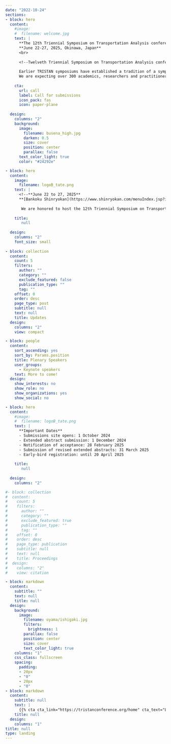 ```yaml
---
date: "2022-10-24"
sections:
- block: hero
  content:
    #image:
    #  filename: welcome.jpg
    text: |
      **The 12th Triennial Symposium on Transportation Analysis conference**  
      **June 22-27, 2025, Okinawa, Japan**  
      <br>
      
      <!--Twelveth Triennial Symposium on Transportation Analysis conference (TRISTAN XII) will take place from June 22 to 27, 2025, at the Bankoku Shinryokan in Okinawa, Japan (in-person only).
      
      Earlier TRISTAN symposiums have established a tradition of a symposium of high scientific quality, with lots of interaction during and outside the technical sessions, a good sense of community, and enriching and enjoyable social tours.
      We are expecting over 300 academics, researchers and practitioners from around the world to convene to discuss mathematical models, methodologies and computational results, and to exchange ideas on advanced applications and technologies in transportation.-->
    
    cta:
      url: call
      label: Call for submissions
      icon_pack: fas
      icon: paper-plane
      
  design:
    columns: "2"
    background:
      image: 
        filename: busena_high.jpg
        darken: 0.5
        size: cover
        position: center
        parallax: false
      text_color_light: true
      color: "#24292e"

- block: hero
  content:
    image:
      filename: logoB_tate.png
    text: |
      <!--**June 22 to 27, 2025**  
      **[Bankoku Shinryokan](https://www.shinryokan.com/menuIndex.jsp?id=21545&menuid=6407&funcid=28) in Okinawa, Japan**-->       
      
       We are honored to host the 12th Triennial Symposium on Transportation Analysis conference (TRISTAN XII), from **June 22 to 27, 2025**, at the [Bankoku Shinryokan](https://www.shinryokan.com/menuIndex.jsp?id=21545&menuid=6407&funcid=28) in **Okinawa, Japan**. The aim of TRISTAN is to provide a platform to exchange and discuss ideas and foster international cooperation. We are expecting researchers and practitioners from around the world to discuss innovative models, methodologies and applications in Transportation Science.
    
    title:
       null
  
  design:
    columns: "2"
    font_size: small
      
- block: collection
  content:
    count: 5
    filters:
      author: ""
      category: ""
      exclude_featured: false
      publication_type: ""
      tag: ""
    offset: 0
    order: desc
    page_type: post
    subtitle: null
    text: null
    title: Updates
  design:
    columns: "2"
    view: compact

- block: people
  content:
    sort_ascending: yes
    sort_by: Params.position
    title: Plenary Speakers
    user_groups:
      - Keynote speakers
    text: More to come!
  design:
    show_interests: no
    show_role: no
    show_organizations: yes
    show_social: no

- block: hero
  content:
    #image:
    #  filename: logoB_tate.png
    text: |
      **Important Dates**
      - Submissions site opens: 1 October 2024
      - Extended abstract submission: 1 December 2024
      - Notification of acceptance: 28 February 2025
      - Submission of revised extended abstracts: 31 March 2025
      - Early-bird registration: until 20 April 2025
    
    title:
       null
  
  design:
    columns: "2"

#- block: collection
#  content:
#    count: 5
#    filters:
#      author: ""
#      category: ""
#      exclude_featured: true
#      publication_type: ""
#      tag: ""
#    offset: 0
#    order: desc
#    page_type: publication
#    subtitle: null
#    text: null
#    title: Proceedings
#  design:
#    columns: "2"
#    view: citation

- block: markdown
  content:
    subtitle: ""
    text: null
    title: null
  design:
    background:
      image:
        filename: oyama/ishigaki.jpg
        filters:
          brightness: 1
        parallax: false
        position: center
        size: cover
        text_color_light: true
    columns: "1"
    css_class: fullscreen
    spacing:
      padding:
      - 20px
      - "0"
      - 20px
      - "0"
- block: markdown
  content:
    subtitle: null
    text: |
      {{% cta cta_link="https://tristanconference.org/home" cta_text="Link to TRISTAN general webpage" %}}
    title: null
  design:
    columns: "1"
title: null
type: landing
---
```

